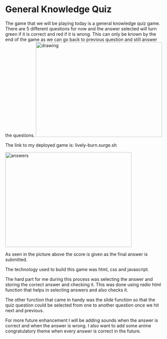 # General Knowledge Quiz
The game that we will be playing today is a general knowledge quiz game. There are 5 different questions for now and the answer selected will turn green if it is correct and red if it is wrong. This can only be known by the end of the game as we can go back to previous question and still answer the questions.
<img src="https://i.imgur.com/Wko0rCa.png" alt ="drawing" height =300, width=400>

The link to my deployed game is: lively-burn.surge.sh

<img src="https://i.imgur.com/doJ37Kc.png" alt ="answers" height=300, width= 400>

As seen in the picture above the score is given as the final answer is submitted.

The technology used to build this game was html, css and javascript.

The hard part for me during this process was selecting the answer and storing the correct answer and checking it. This was done using *radio* html function that helps in selecting answers and also checks it.

The other function that came in handy was the slide function so that the quiz question could be selected from one to another question once we hit next and previous.

For more future enhancement I will be adding sounds when the answer is correct and when the answer is wrong. I also want to add some anime congratulatory theme when every answer is correct in the future. 